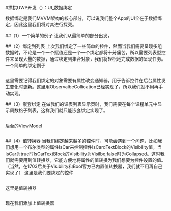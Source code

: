 #拱拱UWP开发（）：UI_数据绑定

数据绑定是我们MVVM架构的核心部分，可以说我们整个App的UI全在于数据绑定，因此这里我们将对其进行探究。

##（1）一个简单的例子
让我们从最简单的部分出发，


##（2）绑定到列表
上次我们绑定了一些简单的控件，然而当我们需要呈现多组数据时，不论是一个一个赋值还是一个一个绑定都将十分痛苦，所以需要列表型控件来呈现大量的数据，通过绑定到集合对象，我们将轻松地完成数据的呈现任务。
一个简单的绑定例子
```XML
```
这里需要记得我们绑定的对象需要有属性改变通知器，用于告诉控件在后台属性发生变化时更新。这里用ObservalbeCollication已经实现了，所以我们就不用再手动实现。

##（3）嵌套绑定
在做我们的课表列表显示页时，我们需要在每个课程单元中显示周数格子列表，这样我们就只能嵌套绑定实现了。
```XML
```
后台的ViewModel
```C#
```


##（4）值转换器
当我们绑定越来越多的控件时，可能会遇到一个问题，比如我们想用一个布尔类型的属性IsCar来控制控件IsCardTextBlock的Visibility值，当IsCar为true时IsCarTextBlock的Visibility为Visilbe;false时为Collapsed。这时我们就需要用到值转换器，它能方便地将属性的值转换为我们想要为控件设置的值。（当然，在1703后关于Visibility和Bool官方已内置值转换器，我们就不用再自己实现了）
这里是我们要绑定的控件
```XML
```
这里是值转换器
```C#
```
现在我们添加上值转换器
```XML
```


 